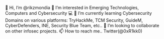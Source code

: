 👋 Hi, I’m @rikzmondia
👀 I’m interested in Emerging Technologies, Computers and Cybersecurity 💻
🌱 I’m currently learning Cybersecurity Domains on various platforms: TryHackMe, TCM Security, GuideM, CyberDefenders, INE, Security Blue Team, etc..
🧩 I’m looking to collaborate on other infosec projects.
📫 How to reach me.. Twitter(@0xR1kk0) 

<!---
rikzmondia/rikzmondia is a ✨ special ✨ repository because its `README.md` (this file) appears on your GitHub profile.
You can click the Preview link to take a look at your changes.
--->
